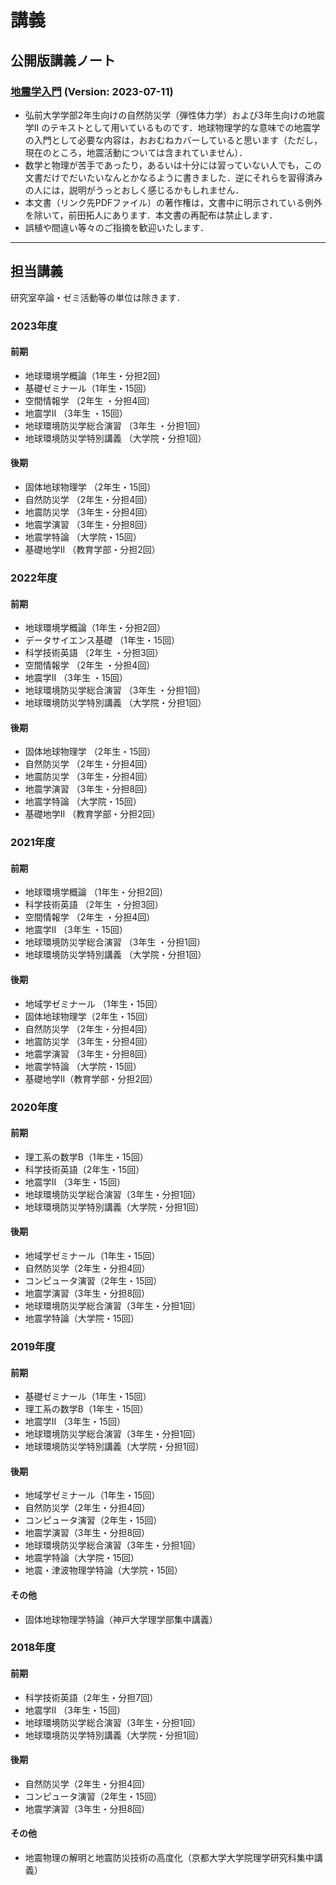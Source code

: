 # 講義

## 公開版講義ノート

### [地震学入門](./files/introseism.pdf) (Version: 2023-07-11)

- 弘前大学学部2年生向けの自然防災学（弾性体力学）および3年生向けの地震学II のテキストとして用いているものです．地球物理学的な意味での地震学の入門として必要な内容は，おおむねカバーしていると思います（ただし，現在のところ，地震活動については含まれていません）．
- 数学と物理が苦手であったり，あるいは十分には習っていない人でも，この文書だけでだいたいなんとかなるように書きました．逆にそれらを習得済みの人には，説明がうっとおしく感じるかもしれません．
- 本文書（リンク先PDFファイル）の著作権は，文書中に明示されている例外を除いて，前田拓人にあります．本文書の再配布は禁止します．
- 誤植や間違い等々のご指摘を歓迎いたします．

----


## 担当講義

研究室卒論・ゼミ活動等の単位は除きます．

### 2023年度

#### 前期

- 地球環境学概論（1年生・分担2回）
- 基礎ゼミナール（1年生・15回）
- 空間情報学 （2年生 ・分担4回）
- 地震学II （3年生 ・15回）
- 地球環境防災学総合演習 （3年生 ・分担1回）
- 地球環境防災学特別講義 （大学院・分担1回）

#### 後期

- 固体地球物理学  （2年生・15回）
- 自然防災学  （2年生・分担4回）
- 地震防災学  （3年生・分担4回）
- 地震学演習   （3年生・分担8回）
- 地震学特論 （大学院・15回）
- 基礎地学II  （教育学部・分担2回）

### 2022年度

#### 前期

- 地球環境学概論（1年生・分担2回）
- データサイエンス基礎 （1年生・15回）
- 科学技術英語 （2年生 ・分担3回）
- 空間情報学 （2年生 ・分担4回）
- 地震学II （3年生 ・15回）
- 地球環境防災学総合演習 （3年生 ・分担1回）
- 地球環境防災学特別講義 （大学院・分担1回）

#### 後期

- 固体地球物理学  （2年生・15回）
- 自然防災学  （2年生・分担4回）
- 地震防災学  （3年生・分担4回）
- 地震学演習   （3年生・分担8回）
- 地震学特論 （大学院・15回）
- 基礎地学II  （教育学部・分担2回）


### 2021年度

#### 前期

- 地球環境学概論 （1年生・分担2回）
- 科学技術英語 （2年生 ・分担3回）
- 空間情報学 （2年生 ・分担4回）
- 地震学II  （3年生 ・15回）
- 地球環境防災学総合演習 （3年生 ・分担1回）
- 地球環境防災学特別講義 （大学院・分担1回）

#### 後期
- 地域学ゼミナール  （1年生・15回）
- 固体地球物理学（2年生・15回）
- 自然防災学 （2年生・分担4回）
- 地震防災学 （3年生・分担4回）
- 地震学演習 （3年生・分担8回）
- 地震学特論 （大学院・15回）
- 基礎地学II（教育学部・分担2回）

### 2020年度

#### 前期

- 理工系の数学B（1年生・15回）
- 科学技術英語（2年生・15回）  
- 地震学II （3年生・15回）
- 地球環境防災学総合演習（3年生・分担1回）
- 地球環境防災学特別講義（大学院・分担1回）

#### 後期

- 地域学ゼミナール（1年生・15回）
- 自然防災学（2年生・分担4回）
- コンピュータ演習（2年生・15回）
- 地震学演習（3年生・分担8回）
- 地球環境防災学総合演習（3年生・分担1回）
- 地震学特論（大学院・15回）

### 2019年度

#### 前期

- 基礎ゼミナール（1年生・15回）
- 理工系の数学B（1年生・15回）
- 地震学II （3年生・15回）
- 地球環境防災学総合演習（3年生・分担1回）
- 地球環境防災学特別講義（大学院・分担1回）

#### 後期

- 地域学ゼミナール（1年生・15回）
- 自然防災学（2年生・分担4回）
- コンピュータ演習（2年生・15回）
- 地震学演習（3年生・分担8回）
- 地球環境防災学総合演習（3年生・分担1回）
- 地震学特論（大学院・15回）
- 地震・津波物理学特論（大学院・15回）

#### その他

- 固体地球物理学特論（神戸大学理学部集中講義）

### 2018年度

#### 前期

- 科学技術英語（2年生・分担7回）
- 地震学II （3年生・15回）
- 地球環境防災学総合演習（3年生・分担1回）
- 地球環境防災学特別講義（大学院・分担1回）
  
#### 後期

- 自然防災学（2年生・分担4回）
- コンピュータ演習（2年生・15回）
- 地震学演習（3年生・分担8回）

#### その他

- 地震物理の解明と地震防災技術の高度化（京都大学大学院理学研究科集中講義）
